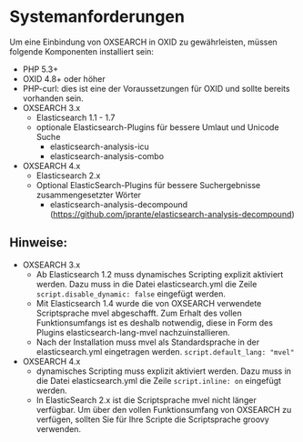 # Systemanforderungen #

Um eine Einbindung von OXSEARCH in OXID zu gewährleisten, müssen folgende Komponenten installiert sein:

* PHP 5.3+
* OXID 4.8+ oder höher
* PHP-curl: dies ist eine der Voraussetzungen für OXID und sollte bereits vorhanden sein.
* OXSEARCH 3.x
    * Elasticsearch 1.1 - 1.7
    * optionale Elasticsearch-Plugins für bessere Umlaut und Unicode Suche  
        * elasticsearch-analysis-icu  
        * elasticsearch-analysis-combo  
* OXSEARCH 4.x
    * Elasticsearch 2.x
    * Optional ElasticSearch-Plugins für bessere Suchergebnisse zusammengesetzter Wörter
        - elasticsearch-analysis-decompound (https://github.com/jprante/elasticsearch-analysis-decompound)

## Hinweise: ##
* OXSEARCH 3.x
    * Ab Elasticsearch 1.2 muss dynamisches Scripting explizit aktiviert werden. Dazu muss in die Datei elasticsearch.yml die Zeile `script.disable_dynamic: false` eingefügt werden. 
    * Mit Elasticsearch 1.4 wurde die von OXSEARCH verwendete Scriptsprache mvel abgeschafft. Zum Erhalt des vollen Funktionsumfangs ist es deshalb notwendig, diese in Form des Plugins elasticsearch-lang-mvel nachzuinstallieren. 
    * Nach der Installation muss mvel als Standardsprache in der elasticsearch.yml eingetragen werden. `script.default_lang: "mvel"`
* OXSEARCH 4.x
    * dynamisches Scripting muss explizit aktiviert werden. Dazu muss in die Datei elasticsearch.yml die Zeile `script.inline: on` eingefügt werden.
    * In ElasticSearch 2.x ist die Scriptsprache mvel nicht länger verfügbar.
Um über den vollen Funktionsumfang von OXSEARCH zu verfügen, sollten Sie für Ihre Scripte die Scriptsprache groovy verwenden.
